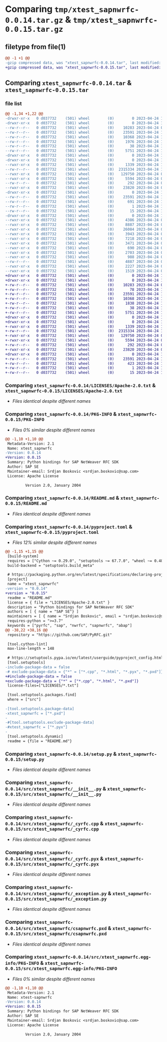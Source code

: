 # Comparing `tmp/xtest_sapnwrfc-0.0.14.tar.gz` & `tmp/xtest_sapnwrfc-0.0.15.tar.gz`

## filetype from file(1)

```diff
@@ -1 +1 @@
-gzip compressed data, was "xtest_sapnwrfc-0.0.14.tar", last modified: Mon Apr 24 14:12:17 2023, max compression
+gzip compressed data, was "xtest_sapnwrfc-0.0.15.tar", last modified: Mon Apr 24 17:30:25 2023, max compression
```

## Comparing `xtest_sapnwrfc-0.0.14.tar` & `xtest_sapnwrfc-0.0.15.tar`

### file list

```diff
@@ -1,34 +1,22 @@
-drwxr-xr-x   0 d037732    (501) wheel        (0)        0 2023-04-24 14:12:17.424008 xtest_sapnwrfc-0.0.14/
-drwxr-xr-x   0 d037732    (501) wheel        (0)        0 2023-04-24 14:12:17.405631 xtest_sapnwrfc-0.0.14/LICENSES/
--rw-r--r--   0 d037732    (501) wheel        (0)    10283 2023-04-24 08:04:52.000000 xtest_sapnwrfc-0.0.14/LICENSES/Apache-2.0.txt
--rw-r--r--   0 d037732    (501) wheel        (0)    23591 2023-04-24 14:12:17.423629 xtest_sapnwrfc-0.0.14/PKG-INFO
--rw-r--r--   0 d037732    (501) wheel        (0)    10368 2023-04-24 13:13:41.000000 xtest_sapnwrfc-0.0.14/README.md
--rw-r--r--   0 d037732    (501) wheel        (0)     1976 2023-04-24 14:12:14.000000 xtest_sapnwrfc-0.0.14/pyproject.toml
--rw-r--r--   0 d037732    (501) wheel        (0)       38 2023-04-24 14:12:17.424060 xtest_sapnwrfc-0.0.14/setup.cfg
--rw-r--r--   0 d037732    (501) wheel        (0)     5751 2023-04-24 14:07:09.000000 xtest_sapnwrfc-0.0.14/setup.py
-drwxr-xr-x   0 d037732    (501) wheel        (0)        0 2023-04-24 14:12:17.402285 xtest_sapnwrfc-0.0.14/src/
-drwxr-xr-x   0 d037732    (501) wheel        (0)        0 2023-04-24 14:12:17.413105 xtest_sapnwrfc-0.0.14/src/xtest_sapnwrfc/
--rwxr-xr-x   0 d037732    (501) wheel        (0)     1339 2023-04-24 11:29:18.000000 xtest_sapnwrfc-0.0.14/src/xtest_sapnwrfc/__init__.py
--rw-r--r--   0 d037732    (501) wheel        (0)  2315334 2023-04-24 13:40:35.000000 xtest_sapnwrfc-0.0.14/src/xtest_sapnwrfc/_cyrfc.cpp
--rwxr-xr-x   0 d037732    (501) wheel        (0)   129750 2023-04-24 08:04:53.000000 xtest_sapnwrfc-0.0.14/src/xtest_sapnwrfc/_cyrfc.pyx
--rwxr-xr-x   0 d037732    (501) wheel        (0)     5594 2023-04-24 08:04:53.000000 xtest_sapnwrfc-0.0.14/src/xtest_sapnwrfc/_exception.py
--rw-r--r--   0 d037732    (501) wheel        (0)      292 2023-04-24 08:04:53.000000 xtest_sapnwrfc-0.0.14/src/xtest_sapnwrfc/_utils.py
--rwxr-xr-x   0 d037732    (501) wheel        (0)    23820 2023-04-24 08:04:53.000000 xtest_sapnwrfc-0.0.14/src/xtest_sapnwrfc/csapnwrfc.pxd
-drwxr-xr-x   0 d037732    (501) wheel        (0)        0 2023-04-24 14:12:17.415442 xtest_sapnwrfc-0.0.14/src/xtest_sapnwrfc.egg-info/
--rw-r--r--   0 d037732    (501) wheel        (0)    23591 2023-04-24 14:12:17.000000 xtest_sapnwrfc-0.0.14/src/xtest_sapnwrfc.egg-info/PKG-INFO
--rw-r--r--   0 d037732    (501) wheel        (0)      691 2023-04-24 14:12:17.000000 xtest_sapnwrfc-0.0.14/src/xtest_sapnwrfc.egg-info/SOURCES.txt
--rw-r--r--   0 d037732    (501) wheel        (0)        1 2023-04-24 14:12:17.000000 xtest_sapnwrfc-0.0.14/src/xtest_sapnwrfc.egg-info/dependency_links.txt
--rw-r--r--   0 d037732    (501) wheel        (0)       15 2023-04-24 14:12:17.000000 xtest_sapnwrfc-0.0.14/src/xtest_sapnwrfc.egg-info/top_level.txt
-drwxr-xr-x   0 d037732    (501) wheel        (0)        0 2023-04-24 14:12:17.423008 xtest_sapnwrfc-0.0.14/tests/
--rwxr-xr-x   0 d037732    (501) wheel        (0)     4386 2023-04-24 08:04:53.000000 xtest_sapnwrfc-0.0.14/tests/test_client_config.py
--rwxr-xr-x   0 d037732    (501) wheel        (0)     8887 2023-04-24 08:04:53.000000 xtest_sapnwrfc-0.0.14/tests/test_connection.py
--rwxr-xr-x   0 d037732    (501) wheel        (0)    26084 2023-04-24 08:04:53.000000 xtest_sapnwrfc-0.0.14/tests/test_datatypes.py
--rwxr-xr-x   0 d037732    (501) wheel        (0)     3943 2023-04-24 08:04:53.000000 xtest_sapnwrfc-0.0.14/tests/test_errors.py
--rwxr-xr-x   0 d037732    (501) wheel        (0)     7218 2023-04-24 08:04:53.000000 xtest_sapnwrfc-0.0.14/tests/test_errors_abap.py
--rwxr-xr-x   0 d037732    (501) wheel        (0)     3471 2023-04-24 08:04:53.000000 xtest_sapnwrfc-0.0.14/tests/test_options.py
--rwxr-xr-x   0 d037732    (501) wheel        (0)      690 2023-04-24 08:04:53.000000 xtest_sapnwrfc-0.0.14/tests/test_rfcsdk.py
--rwxr-xr-x   0 d037732    (501) wheel        (0)     2703 2023-04-24 08:04:53.000000 xtest_sapnwrfc-0.0.14/tests/test_server.py
--rwxr-xr-x   0 d037732    (501) wheel        (0)      988 2023-04-24 08:04:53.000000 xtest_sapnwrfc-0.0.14/tests/test_table_type.py
--rw-r--r--   0 d037732    (501) wheel        (0)     4887 2023-04-24 08:04:53.000000 xtest_sapnwrfc-0.0.14/tests/test_throughput.py
--rwxr-xr-x   0 d037732    (501) wheel        (0)     2227 2023-04-24 08:04:53.000000 xtest_sapnwrfc-0.0.14/tests/test_timeout.py
--rwxr-xr-x   0 d037732    (501) wheel        (0)     1519 2023-04-24 08:04:53.000000 xtest_sapnwrfc-0.0.14/tests/test_wsrfc.py
+drwxr-xr-x   0 d037732    (501) wheel        (0)        0 2023-04-24 17:30:25.414883 xtest_sapnwrfc-0.0.15/
+drwxr-xr-x   0 d037732    (501) wheel        (0)        0 2023-04-24 17:30:25.399293 xtest_sapnwrfc-0.0.15/LICENSES/
+-rw-r--r--   0 d037732    (501) wheel        (0)    10283 2023-04-24 08:04:52.000000 xtest_sapnwrfc-0.0.15/LICENSES/Apache-2.0.txt
+-rw-r--r--   0 d037732    (501) wheel        (0)       78 2023-04-24 14:29:18.000000 xtest_sapnwrfc-0.0.15/MANIFEST.in
+-rw-r--r--   0 d037732    (501) wheel        (0)    23591 2023-04-24 17:30:25.413863 xtest_sapnwrfc-0.0.15/PKG-INFO
+-rw-r--r--   0 d037732    (501) wheel        (0)    10368 2023-04-24 13:13:41.000000 xtest_sapnwrfc-0.0.15/README.md
+-rw-r--r--   0 d037732    (501) wheel        (0)     1838 2023-04-24 17:30:21.000000 xtest_sapnwrfc-0.0.15/pyproject.toml
+-rw-r--r--   0 d037732    (501) wheel        (0)       38 2023-04-24 17:30:25.414934 xtest_sapnwrfc-0.0.15/setup.cfg
+-rw-r--r--   0 d037732    (501) wheel        (0)     5751 2023-04-24 17:29:54.000000 xtest_sapnwrfc-0.0.15/setup.py
+drwxr-xr-x   0 d037732    (501) wheel        (0)        0 2023-04-24 17:30:25.396778 xtest_sapnwrfc-0.0.15/src/
+drwxr-xr-x   0 d037732    (501) wheel        (0)        0 2023-04-24 17:30:25.409719 xtest_sapnwrfc-0.0.15/src/xtest_sapnwrfc/
+-rwxr-xr-x   0 d037732    (501) wheel        (0)     1339 2023-04-24 11:29:18.000000 xtest_sapnwrfc-0.0.15/src/xtest_sapnwrfc/__init__.py
+-rw-r--r--   0 d037732    (501) wheel        (0)  2315334 2023-04-24 13:40:35.000000 xtest_sapnwrfc-0.0.15/src/xtest_sapnwrfc/_cyrfc.cpp
+-rwxr-xr-x   0 d037732    (501) wheel        (0)   129750 2023-04-24 08:04:53.000000 xtest_sapnwrfc-0.0.15/src/xtest_sapnwrfc/_cyrfc.pyx
+-rwxr-xr-x   0 d037732    (501) wheel        (0)     5594 2023-04-24 08:04:53.000000 xtest_sapnwrfc-0.0.15/src/xtest_sapnwrfc/_exception.py
+-rw-r--r--   0 d037732    (501) wheel        (0)      292 2023-04-24 08:04:53.000000 xtest_sapnwrfc-0.0.15/src/xtest_sapnwrfc/_utils.py
+-rwxr-xr-x   0 d037732    (501) wheel        (0)    23820 2023-04-24 08:04:53.000000 xtest_sapnwrfc-0.0.15/src/xtest_sapnwrfc/csapnwrfc.pxd
+drwxr-xr-x   0 d037732    (501) wheel        (0)        0 2023-04-24 17:30:25.413194 xtest_sapnwrfc-0.0.15/src/xtest_sapnwrfc.egg-info/
+-rw-r--r--   0 d037732    (501) wheel        (0)    23591 2023-04-24 17:30:25.000000 xtest_sapnwrfc-0.0.15/src/xtest_sapnwrfc.egg-info/PKG-INFO
+-rw-r--r--   0 d037732    (501) wheel        (0)      423 2023-04-24 17:30:25.000000 xtest_sapnwrfc-0.0.15/src/xtest_sapnwrfc.egg-info/SOURCES.txt
+-rw-r--r--   0 d037732    (501) wheel        (0)        1 2023-04-24 17:30:25.000000 xtest_sapnwrfc-0.0.15/src/xtest_sapnwrfc.egg-info/dependency_links.txt
+-rw-r--r--   0 d037732    (501) wheel        (0)       15 2023-04-24 17:30:25.000000 xtest_sapnwrfc-0.0.15/src/xtest_sapnwrfc.egg-info/top_level.txt
```

### Comparing `xtest_sapnwrfc-0.0.14/LICENSES/Apache-2.0.txt` & `xtest_sapnwrfc-0.0.15/LICENSES/Apache-2.0.txt`

 * *Files identical despite different names*

### Comparing `xtest_sapnwrfc-0.0.14/PKG-INFO` & `xtest_sapnwrfc-0.0.15/PKG-INFO`

 * *Files 0% similar despite different names*

```diff
@@ -1,10 +1,10 @@
 Metadata-Version: 2.1
 Name: xtest_sapnwrfc
-Version: 0.0.14
+Version: 0.0.15
 Summary: Python bindings for SAP NetWeaver RFC SDK
 Author: SAP SE
 Maintainer-email: Srdjan Boskovic <srdjan.boskovic@sap.com>
 License: Apache License
         
         Version 2.0, January 2004
```

### Comparing `xtest_sapnwrfc-0.0.14/README.md` & `xtest_sapnwrfc-0.0.15/README.md`

 * *Files identical despite different names*

### Comparing `xtest_sapnwrfc-0.0.14/pyproject.toml` & `xtest_sapnwrfc-0.0.15/pyproject.toml`

 * *Files 12% similar despite different names*

```diff
@@ -1,15 +1,15 @@
 [build-system]
 requires = ["Cython ~= 0.29.0", "setuptools ~= 67.7.0", "wheel ~= 0.40.0"]
 build-backend = "setuptools.build_meta"
 
 # https://packaging.python.org/en/latest/specifications/declaring-project-metadata/
 [project]
 name = "xtest_sapnwrfc"
-version = "0.0.14"
+version = "0.0.15"
 readme = "README.md"
 license = { file = "LICENSES/Apache-2.0.txt" }
 description = "Python bindings for SAP NetWeaver RFC SDK"
 authors = [ { name = "SAP SE"} ]
 maintainers = [ { name = "Srdjan Boskovic", email = "srdjan.boskovic@sap.com" } ]
 requires-python = ">=3.7"
 keywords = ["pyrfc", "sap", "nwrfc", "sapnwrfc", "abap"]
@@ -38,22 +38,16 @@
 repository = "https://github.com/SAP/PyRFC.git"
 
 [tool.cython-lint]
 max-line-length = 148
 
 # https://setuptools.pypa.io/en/latest/userguide/pyproject_config.html
 [tool.setuptools]
-include-package-data = false
-# exclude-package-data = {"*" = ["*.cpp", "*.html", "*.pyx", "*.pxd"]}
+#include-package-data = false
+exclude-package-data = {"*" = ["*.cpp", "*.html", "*.pxd"]}
 license-files=["LICENSES/*.txt"]
 
 [tool.setuptools.packages.find]
 where = ["src"]
 
-[tool.setuptools.package-data]
-xtest_sapnwrfc = ["*.pxd"]
-
-#[tool.setuptools.exclude-package-data]
-#xtest_sapnwrfc = ["*.pyx"]
-
 [tool.setuptools.dynamic]
 readme = {file = "README.md"}
```

### Comparing `xtest_sapnwrfc-0.0.14/setup.py` & `xtest_sapnwrfc-0.0.15/setup.py`

 * *Files identical despite different names*

### Comparing `xtest_sapnwrfc-0.0.14/src/xtest_sapnwrfc/__init__.py` & `xtest_sapnwrfc-0.0.15/src/xtest_sapnwrfc/__init__.py`

 * *Files identical despite different names*

### Comparing `xtest_sapnwrfc-0.0.14/src/xtest_sapnwrfc/_cyrfc.cpp` & `xtest_sapnwrfc-0.0.15/src/xtest_sapnwrfc/_cyrfc.cpp`

 * *Files identical despite different names*

### Comparing `xtest_sapnwrfc-0.0.14/src/xtest_sapnwrfc/_cyrfc.pyx` & `xtest_sapnwrfc-0.0.15/src/xtest_sapnwrfc/_cyrfc.pyx`

 * *Files identical despite different names*

### Comparing `xtest_sapnwrfc-0.0.14/src/xtest_sapnwrfc/_exception.py` & `xtest_sapnwrfc-0.0.15/src/xtest_sapnwrfc/_exception.py`

 * *Files identical despite different names*

### Comparing `xtest_sapnwrfc-0.0.14/src/xtest_sapnwrfc/csapnwrfc.pxd` & `xtest_sapnwrfc-0.0.15/src/xtest_sapnwrfc/csapnwrfc.pxd`

 * *Files identical despite different names*

### Comparing `xtest_sapnwrfc-0.0.14/src/xtest_sapnwrfc.egg-info/PKG-INFO` & `xtest_sapnwrfc-0.0.15/src/xtest_sapnwrfc.egg-info/PKG-INFO`

 * *Files 0% similar despite different names*

```diff
@@ -1,10 +1,10 @@
 Metadata-Version: 2.1
 Name: xtest-sapnwrfc
-Version: 0.0.14
+Version: 0.0.15
 Summary: Python bindings for SAP NetWeaver RFC SDK
 Author: SAP SE
 Maintainer-email: Srdjan Boskovic <srdjan.boskovic@sap.com>
 License: Apache License
         
         Version 2.0, January 2004
```

